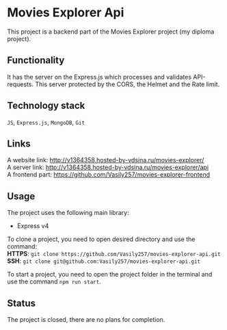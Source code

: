 # Movies Explorer Api
This project is a backend part of the Movies Explorer project (my diploma project).
  
## Functionality  
It has the server on the Express.js which processes and validates API-requests. This server protected by the CORS, the Helmet and the Rate limit.
  
## Technology stack  
`JS`, `Express.js`, `MongoDB`, `Git`  
  
## Links  
A website link: http://v1364358.hosted-by-vdsina.ru/movies-explorer/  
A server link: http://v1364358.hosted-by-vdsina.ru/movies-explorer/api  
A frontend part: https://github.com/Vasily257/movies-explorer-frontend  
   
## Usage  
The project uses the following main library:  
- Express v4  

To clone a project, you need to open desired directory and use the command:  
**HTTPS**: `git clone https://github.com/Vasily257/movies-explorer-api.git`  
**SSH**: `git clone git@github.com:Vasily257/movies-explorer-api.git`  

To start a project, you need to open the project folder in the terminal and use the command `npm run start`.
  
## Status
The project is closed, there are no plans for completion.

